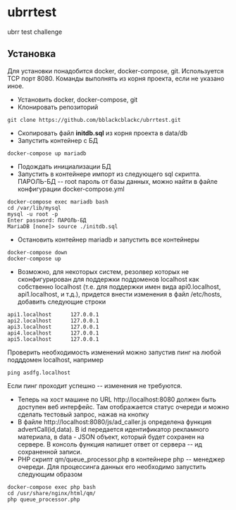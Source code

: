 # ubrrtest
ubrr test challenge

## Установка

Для установки понадобится docker, docker-compose, git. Используется TCP порт 8080. Команды выполнять из корня проекта, если не указано иное.

- Установить docker, docker-compose, git
- Клонировать репозиторий
```
git clone https://github.com/bblackcblackc/ubrrtest.git
``` 
- Скопировать файл **initdb.sql** из корня проекта в data/db
- Запустить контейнер с БД 
```
docker-compose up mariadb
```
- Подождать инициализации БД
- Запустить в контейнере импорт из следующего sql скрипта. ПАРОЛЬ-БД -- root пароль от базы данных, можно найти в файле конфигурации docker-compose.yml
```
docker-compose exec mariadb bash
cd /var/lib/mysql
mysql -u root -p
Enter password: ПАРОЛЬ-БД
MariaDB [none]> source ./initdb.sql
```
- Остановить контейнер mariadb и запустить все контейнеры
```
docker-compose down
docker-compose up
```
- Возможно, для некоторых систем, резолвер которых не сконфигурирован для поддержки поддоменов localhost как собственно localhost (т.е. для поддержки имен вида api0.localhost, api1.localhost, и т.д.), придется внести изменения в файл /etc/hosts, добавить следующие строки
```
api1.localhost      127.0.0.1
api2.localhost      127.0.0.1
api3.localhost      127.0.0.1
api4.localhost      127.0.0.1
api5.localhost      127.0.0.1
```
Проверить необходимость изменений можно запустив пинг на любой подддомен localhost, например
```
ping asdfg.localhost
```
Если пинг проходит успешно -- изменения не требуются.

- Теперь на хост машине по URL http://localhost:8080 должен быть доступен веб интерфейс. Там отображается статус очереди и можно сделать тестовый запрос, нажав на кнопку
- В файле http://localhost:8080/js/ad_caller.js определена функция advertCall(id,data). В id передается идентификатор рекламного материала, в data - JSON объект, который будет сохранен на сервере. В консоль функция напишет ответ от сервера -- ид сохраненной записи.
- PHP скрипт qm/queue_processor.php в контейнере php -- менеджер очереди. Для процессинга данных его необходимо запустить следующим образом
```
docker-compose exec php bash
cd /usr/share/nginx/html/qm/
php queue_processor.php
```
